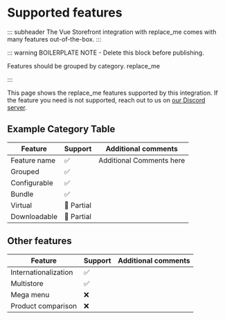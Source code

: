 # Supported features

::: subheader
The Vue Storefront integration with replace_me comes with many features out-of-the-box.
:::

::: warning BOILERPLATE NOTE - Delete this block before publishing.

Features should be grouped by category. replace_me

:::

This page shows the replace_me features supported by this integration. If the feature you need is not supported, reach out to us on [our Discord server](https://discord.vuestorefront.io/).

## Example Category Table

| Feature                       | Support    | Additional comments |
|-------------------------------|------------|---------------------|
| Feature name                        | ✅         | Additional Comments here
| Grouped                       | ✅         |
| Configurable                  | ✅         |
| Bundle                        | ✅         |
| Virtual                       | 🚧 Partial | 
| Downloadable                  | 🚧 Partial |

## Other features

| Feature                       | Support    | Additional comments |
|-------------------------------|------------|---------------------|
| Internationalization          | ✅         |
| Multistore                    | ✅         |
| Mega menu                     | ❌         |
| Product comparison            | ❌         |
